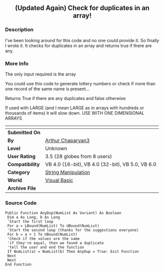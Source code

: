 ﻿<div align="center">

## \(Updated Again\) Check for duplicates in an array\!


</div>

### Description

I've been looking around for this code and no one could provide it. So finally I wrote it. It checks for duplicates in an array and returns true if there are any.
 
### More Info
 
The only input required is the array

You could use this code to generate lottery numbers or check if more than one record of the same name is present...

Returns True if there are any duplicates and false otherwise

If used with LARGE (and I mean LARGE as in arrays with hundreds or thousands of items) it will slow down. USE WITH ONE DIMENSIONAL ARRAYS


<span>             |<span>
---                |---
**Submitted On**   |
**By**             |[Arthur Chaparyan3](https://github.com/Planet-Source-Code/PSCIndex/blob/master/ByAuthor/arthur-chaparyan3.md)
**Level**          |Unknown
**User Rating**    |3.5 (28 globes from 8 users)
**Compatibility**  |VB 4\.0 \(16\-bit\), VB 4\.0 \(32\-bit\), VB 5\.0, VB 6\.0
**Category**       |[String Manipulation](https://github.com/Planet-Source-Code/PSCIndex/blob/master/ByCategory/string-manipulation__1-5.md)
**World**          |[Visual Basic](https://github.com/Planet-Source-Code/PSCIndex/blob/master/ByWorld/visual-basic.md)
**Archive File**   |[](https://github.com/Planet-Source-Code/arthur-chaparyan3-updated-again-check-for-duplicates-in-an-array__1-2856/archive/master.zip)





### Source Code

```
Public Function AnyDup(NumList As Variant) As Boolean
 Dim a As Long, b As Long
 'Start the first loop
 For a = LBound(NumList) To UBound(NumList)
 'Start the second loop (thanks for the suggestions everyone)
 For b = a + 1 To UBound(NumList)
 'Check if the values are the same
 'if they're equal, then we found a duplicate
 'tell the user and end the function
 If NumList(a) = NumList(b) Then AnyDup = True: Exit Function
 Next
 Next
End Function
```

